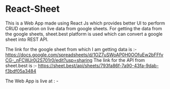 # React-Sheet

This is a Web App made using React Js which provides better UI to perform CRUD operation on live data from google sheets. For getting the data from the google sheets, sheet.best platform is used which can convert a google sheet into REST API. 

The link for the google sheet from which I am getting data is :- https://docs.google.com/spreadsheets/d/1OZ7uSWoAP0H0OOfuEw2bFFfvCG-_nFCWJr0j2S701r0/edit?usp=sharing
The link for the API from sheet.best is :- https://sheet.best/api/sheets/793fa86f-7a90-43fa-9dab-f3bdf05a3484

The Web App is live at : - 
